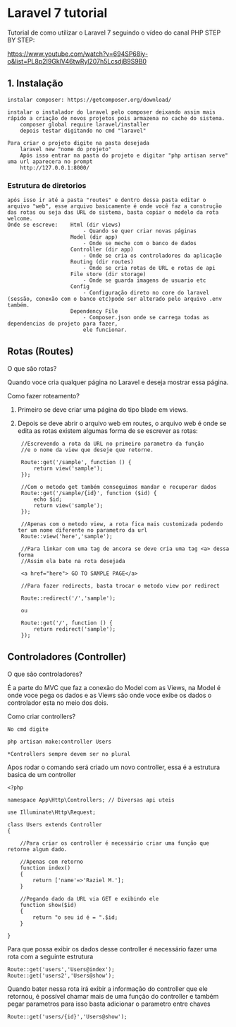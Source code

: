 # Laravel 7 tutorial

Tutorial de como utilizar o Laravel 7 seguindo o vídeo do canal PHP STEP BY STEP:

https://www.youtube.com/watch?v=694SP68iy-o&list=PL8p2I9GklV46twRyl207h5LcsdjB9S9B0

## 1. Instalação
    
    instalar composer: https://getcomposer.org/download/

    instalar o instalador do laravel pelo composer deixando assim mais rápido a criação de novos projetos pois armazena no cache do sistema.
		composer global require laravel/installer
		depois testar digitando no cmd "laravel"

    Para criar o projeto digite na pasta desejada
    	laravel new "nome do projeto"
    	Após isso entrar na pasta do projeto e digitar "php artisan serve" uma url aparecera no prompt
    	http://127.0.0.1:8000/

### Estrutura de diretorios

	após isso ir até a pasta "routes" e dentro dessa pasta editar o arquivo "web", esse arquivo basicamente é onde você faz a construção das rotas ou seja das URL do sistema, basta copiar o modelo da rota welcome.
	Onde se escreve:	Html (dir views)
							- Quando se quer criar novas páginas
	                	Model (dir app)
	                		- Onde se meche com o banco de dados
	                	Controller (dir app)
	                		- Onde se cria os controladores da aplicação
	                	Routing (dir routes)
	                		- Onde se cria rotas de URL e rotas de api
	                	File store (dir storage)
	                		- Onde se guarda imagens de usuario etc
	                	Config
	                		- Configuração direto no core do laravel (sessão, conexão com o banco etc)pode ser alterado pelo arquivo .env também.
	                	Dependency File
	                		- Composer.json onde se carrega todas as dependencias do projeto para fazer,
	                		ele funcionar.

## Rotas (Routes)

O que são rotas?

Quando voce cria qualquer página no Laravel e deseja mostrar essa página.

Como fazer roteamento?

1. Primeiro se deve criar uma página do tipo blade em views.
2. Depois se deve abrir o arquivo web em routes, o arquivo web é onde se edita as rotas existem algumas forma de se escrever as rotas:

		//Escrevendo a rota da URL no primeiro parametro da função
		//e o nome da view que deseje que retorne.

		Route::get('/sample', function () {
		    return view('sample');
		});

		//Com o metodo get também conseguimos mandar e recuperar dados
		Route::get('/sample/{id}', function ($id) {
			echo $id;
		    return view('sample');
		});

		//Apenas com o metodo view, a rota fica mais customizada podendo ter um nome diferente no parametro da url
		Route::view('here','sample');

		//Para linkar com uma tag de ancora se deve cria uma tag <a> dessa forma
        //Assim ela bate na rota desejada

        <a href="here"> GO TO SAMPLE PAGE</a>

        //Para fazer redirects, basta trocar o metodo view por redirect

        Route::redirect('/','sample');

        ou

		Route::get('/', function () {
		    return redirect('sample');
		});

## Controladores (Controller)

O que são controladores?

É a parte do MVC que faz a conexão do Model com as Views, na Model é onde voce pega os dados e as Views são onde voce exibe os dados o controlador esta no meio dos dois.

Como criar controllers?

	No cmd digite

	php artisan make:controller Users

	*Controllers sempre devem ser no plural

Apos rodar o comando será criado um novo controller, essa é a estrutura basica de um controller

	<?php

	namespace App\Http\Controllers; // Diversas api uteis

	use Illuminate\Http\Request;

	class Users extends Controller
	{

		//Para criar os controller é necessário criar uma função que retorne algum dado.

		//Apenas com retorno
		function index()
		{
			return ['name'=>'Raziel M.'];
		}

		//Pegando dado da URL via GET e exibindo ele
	    function show($id)
	    {
	    	return "o seu id é = ".$id;
	    }

	}

Para que possa exibir os dados desse controller é necessário fazer uma rota com a seguinte estrutura

	Route::get('users','Users@index');
	Route::get('users2','Users@show');

Quando bater nessa rota irá exibir a informação do controller que ele retornou, é possível chamar mais de uma função do controller e também pegar parametros para isso basta adicionar o parametro entre chaves

	Route::get('users/{id}','Users@show');









